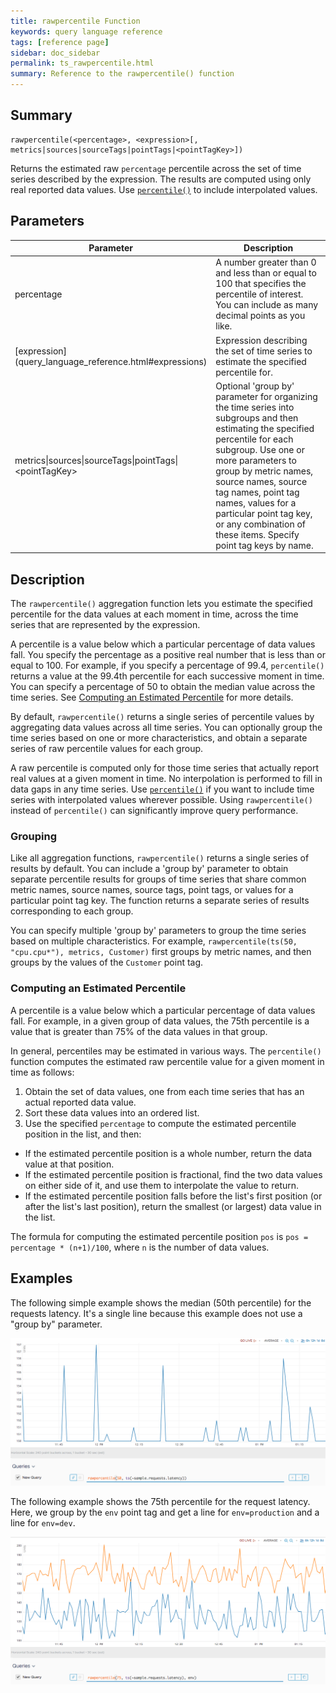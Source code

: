 ```yaml
---
title: rawpercentile Function
keywords: query language reference
tags: [reference page]
sidebar: doc_sidebar
permalink: ts_rawpercentile.html
summary: Reference to the rawpercentile() function
---
```


## Summary

```
rawpercentile(<percentage>, <expression>[, metrics|sources|sourceTags|pointTags|<pointTagKey>])
```
Returns the estimated raw `percentage` percentile across the set of time series described by the expression. 
The results are computed using only real reported data values. 
Use [`percentile()`](ts_percentile.html) to include interpolated values.


## Parameters
<table>
<tbody>
<thead>
<tr><th width="30%">Parameter</th><th width="70%">Description</th></tr>
</thead>
<tr>
<td>percentage</td>
<td>A number greater than 0 and less than or equal to 100 that specifies the percentile of interest. You can include as many decimal points as you like.</td></tr>
<tr>
<td markdown="span"> [expression](query_language_reference.html#expressions)</td>
<td>Expression describing the set of time series to estimate the specified percentile for. </td></tr>
<tr>
<td>metrics&vert;sources&vert;sourceTags&vert;pointTags&vert;&lt;pointTagKey&gt;</td>
<td>Optional 'group by' parameter for organizing the time series into subgroups and then estimating the specified percentile for each subgroup.
Use one or more parameters to group by metric names, source names, source tag names, point tag names, values for a particular point tag key, or any combination of these items. Specify point tag keys by name.</td>
</tr>
</tbody>
</table>

## Description

The `rawpercentile()` aggregation function lets you estimate the specified percentile for the data values at each moment in time, across the time series that are represented by the expression. 

A percentile is a value below which a particular percentage of data values fall. You specify the percentage as a positive real number that is less than or equal to 100. For example, if you specify a percentage of 99.4, `percentile()` returns a value at the 99.4th percentile for each successive moment in time. You can specify a percentage of 50 to obtain the median value across the time series. See [Computing an Estimated Percentile](#computing-an-estimated-percentile) for more details.

By default, `rawpercentile()` returns a single series of percentile values by aggregating data values across all time series. You can optionally group the time series based on one or more characteristics, and obtain a separate series of raw percentile values for each group.

A raw percentile is computed only for those time series that actually report real values at a given moment in time. 
No interpolation is performed to fill in data gaps in any time series.
Use [`percentile()`](ts_percentile.html) if you want to include time series with interpolated values wherever possible. Using `rawpercentile()` instead of `percentile()` can significantly improve query performance. 

### Grouping

Like all aggregation functions, `rawpercentile()` returns a single series of results by default.  You can include a 'group by' parameter to obtain separate percentile results for groups of time series that share common metric names, source names, source tags, point tags, or values for a particular point tag key. 
The function returns a separate series of results corresponding to each group.

You can specify multiple 'group by' parameters to group the time series based on multiple characteristics. For example, `rawpercentile(ts(50, "cpu.cpu*"), metrics, Customer)` first groups by metric names, and then groups by the values of the `Customer` point tag.

### Computing an Estimated Percentile

A percentile is a value below which a particular percentage of data values fall. For example, in a given group of data values, the 75th percentile is a value that is greater than 75% of the data values in that group.

In general, percentiles may be estimated in various ways. The `percentile()` function computes the estimated raw percentile value for a given moment in time as follows:
1. Obtain the set of data values, one from each time series that has an actual reported data value.  
2. Sort these data values into an ordered list.
3. Use the specified `percentage` to compute the estimated percentile position in the list, and then:
  * If the estimated percentile position is a whole number, return the data value at that position. 
  * If the estimated percentile position is fractional, find the two data values on either side of it, and use them to interpolate the value to return. 
  * If the estimated percentile position falls before the list's first position (or after the list's last position), return the smallest (or largest) data value in the list.   

The formula for computing the estimated percentile position `pos` is `pos = percentage * (n+1)/100`, where `n` is the number of data values.

## Examples

The following simple example shows the median (50th percentile) for the requests latency. It's a single line because this example does not use a "group by" parameter.

![percentile simple](images/ts_rawpercentile.png)

The following example shows the 75th percentile for the request latency. Here, we group by the `env` point tag and get a line for `env=production` and a line for `env=dev`.

![percentile grouped](images/ts_rawpercentile_env.png)
